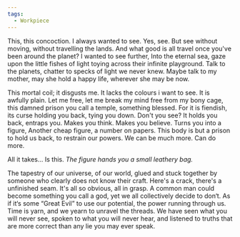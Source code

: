 ```yaml
---
tags:
  - Workpiece
---
```

This, this concoction. 
I always wanted to see. Yes, see. 
But see without moving, without travelling the lands.
And what good is all travel once you've been around the planet? 
I wanted to see further, Into the eternal sea, gaze upon the little fishes of light toying across their infinite playground. Talk to the planets, chatter to specks of light we never knew. 
Maybe talk to my mother, may she hold a happy life, wherever she may be now.

This mortal coil; it disgusts me. 
	It lacks the colours i want to see.
	It is awfully plain.
	Let me free, let me break my mind free from my bony cage, this damned prison you call a temple, something blessed. 
	For it is fiendish, its curse holding you back, tying you down.
Don't you see? 
	It holds you back, entraps you.
	Makes you think.
	Makes you believe.
	Turns you into a figure, Another cheap figure, a number on papers.
	This body is but a prison to hold us back, to restrain our powers.
	We can be much more.
	Can do more.

All it takes... Is this.
_The figure hands you a small leathery bag._

The tapestry of our universe, of our world, glued and stuck together by someone who clearly does not know their craft.
Here's a crack, there's a unfinished seam.
It's all so obvious, all in grasp.
	A common man could become something you call a god, yet we all collectively decide to don‘t. As if it‘s some “Great Evil” to use our potential, the power running through us.
Time is yarn, and we yearn to unravel the threads.
We have seen what you will never see, spoken to what you will never hear, and listened to truths that are more correct than any lie you may ever speak.